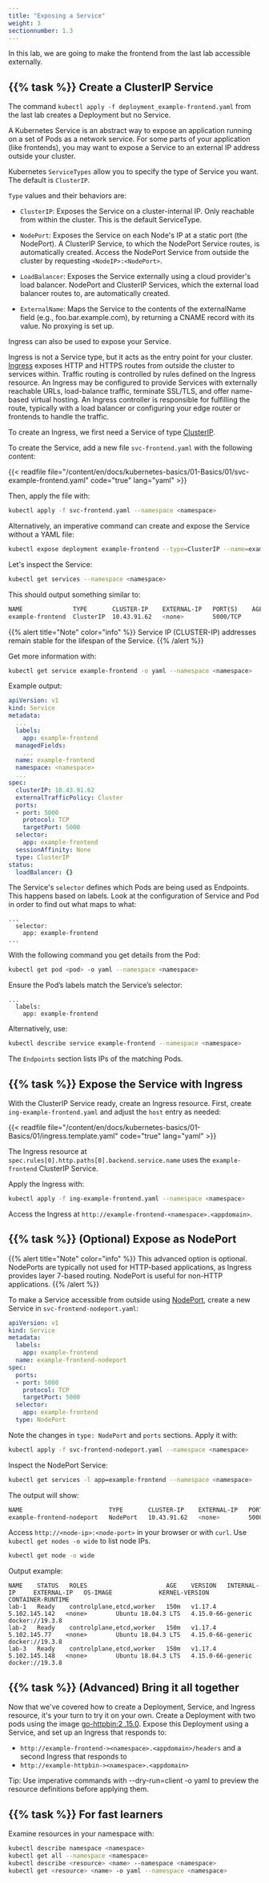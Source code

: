 ```yaml
---
title: "Exposing a Service"
weight: 3
sectionnumber: 1.3
---
```


In this lab, we are going to make the frontend from the last lab accessible externally.

## {{% task %}} Create a ClusterIP Service

The command `kubectl apply -f deployment_example-frontend.yaml` from the last lab creates a Deployment but no Service.

A Kubernetes Service is an abstract way to expose an application running on a set of Pods as a network service. For some parts of your application (like frontends), you may want to expose a Service to an external IP address outside your cluster.

Kubernetes `ServiceTypes` allow you to specify the type of Service you want. The default is `ClusterIP`.

`Type` values and their behaviors are:

* `ClusterIP`: Exposes the Service on a cluster-internal IP. Only reachable from within the cluster. This is the default ServiceType.

* `NodePort`: Exposes the Service on each Node's IP at a static port (the NodePort). A ClusterIP Service, to which the NodePort Service routes, is automatically created. Access the NodePort Service from outside the cluster by requesting `<NodeIP>:<NodePort>`.

* `LoadBalancer`: Exposes the Service externally using a cloud provider's load balancer. NodePort and ClusterIP Services, which the external load balancer routes to, are automatically created.

* `ExternalName`: Maps the Service to the contents of the externalName field (e.g., foo.bar.example.com), by returning a CNAME record with its value. No proxying is set up.

Ingress can also be used to expose your Service.

Ingress is not a Service type, but it acts as the entry point for your cluster. [Ingress](https://kubernetes.io/docs/concepts/services-networking/ingress/) exposes HTTP and HTTPS routes from outside the cluster to services within. Traffic routing is controlled by rules defined on the Ingress resource. An Ingress may be configured to provide Services with externally reachable URLs, load-balance traffic, terminate SSL/TLS, and offer name-based virtual hosting. An Ingress controller is responsible for fulfilling the route, typically with a load balancer or configuring your edge router or frontends to handle the traffic.

To create an Ingress, we first need a Service of type [ClusterIP](https://kubernetes.io/docs/concepts/services-networking/service/#publishing-services-service-types).

To create the Service, add a new file `svc-frontend.yaml` with the following content:

{{< readfile file="/content/en/docs/kubernetes-basics/01-Basics/01/svc-example-frontend.yaml" code="true" lang="yaml" >}}

Then, apply the file with:

```bash
kubectl apply -f svc-frontend.yaml --namespace <namespace>
```

Alternatively, an imperative command can create and expose the Service without a YAML file:

```bash
kubectl expose deployment example-frontend --type=ClusterIP --name=example-frontend --port=5000 --target-port=5000 --namespace <namespace>
```

Let's inspect the Service:

```bash
kubectl get services --namespace <namespace>
```

This should output something similar to:

```bash
NAME              TYPE       CLUSTER-IP    EXTERNAL-IP   PORT(S)    AGE
example-frontend  ClusterIP  10.43.91.62   <none>        5000/TCP
```

{{% alert title="Note" color="info" %}}
Service IP (CLUSTER-IP) addresses remain stable for the lifespan of the Service.
{{% /alert %}}

Get more information with:

```bash
kubectl get service example-frontend -o yaml --namespace <namespace>
```

Example output:

```yaml
apiVersion: v1
kind: Service
metadata:
  ...
  labels:
    app: example-frontend
  managedFields:
    ...
  name: example-frontend
  namespace: <namespace>
  ...
spec:
  clusterIP: 10.43.91.62
  externalTrafficPolicy: Cluster
  ports:
  - port: 5000
    protocol: TCP
    targetPort: 5000
  selector:
    app: example-frontend
  sessionAffinity: None
  type: ClusterIP
status:
  loadBalancer: {}
```

The Service's `selector` defines which Pods are being used as Endpoints. This happens based on labels. Look at the configuration of Service and Pod in order to find out what maps to what:

```
...
  selector:
    app: example-frontend
...
```

With the following command you get details from the Pod:

```bash
kubectl get pod <pod> -o yaml --namespace <namespace>
```

Ensure the Pod’s labels match the Service’s selector:

```
...
  labels:
    app: example-frontend
```

Alternatively, use:

```bash
kubectl describe service example-frontend --namespace <namespace>
```

The `Endpoints` section lists IPs of the matching Pods.

## {{% task %}} Expose the Service with Ingress

With the ClusterIP Service ready, create an Ingress resource. First, create `ing-example-frontend.yaml` and adjust the `host` entry as needed:

{{< readfile file="/content/en/docs/kubernetes-basics/01-Basics/01/ingress.template.yaml" code="true" lang="yaml" >}}

The Ingress resource at `spec.rules[0].http.paths[0].backend.service.name` uses the `example-frontend` ClusterIP Service.

Apply the Ingress with:

```bash
kubectl apply -f ing-example-frontend.yaml --namespace <namespace>
```

Access the Ingress at `http://example-frontend-<namespace>.<appdomain>`.

## {{% task %}} (Optional) Expose as NodePort

{{% alert title="Note" color="info" %}}
This advanced option is optional. NodePorts are typically not used for HTTP-based applications, as Ingress provides layer 7-based routing. NodePort is useful for non-HTTP applications.
{{% /alert %}}

To make a Service accessible from outside using [NodePort](https://kubernetes.io/docs/concepts/services-networking/service/#nodeport), create a new Service in `svc-frontend-nodeport.yaml`:

```yaml
apiVersion: v1
kind: Service
metadata:
  labels:
    app: example-frontend
  name: example-frontend-nodeport
spec:
  ports:
  - port: 5000
    protocol: TCP
    targetPort: 5000
  selector:
    app: example-frontend
  type: NodePort
```

Note the changes in `type: NodePort` and `ports` sections. Apply it with:

```bash
kubectl apply -f svc-frontend-nodeport.yaml --namespace <namespace>
```

Inspect the NodePort Service:

```bash
kubectl get services -l app=example-frontend --namespace <namespace>
```

The output will show:

```bash
NAME                        TYPE       CLUSTER-IP    EXTERNAL-IP   PORT(S)        AGE
example-frontend-nodeport   NodePort   10.43.91.62   <none>        5000:30692/TCP
```

Access `http://<node-ip>:<node-port>` in your browser or with `curl`. Use `kubectl get nodes -o wide` to list node IPs.

```bash
kubectl get node -o wide
```

Output example:

```
NAME    STATUS   ROLES                      AGE    VERSION   INTERNAL-IP     EXTERNAL-IP   OS-IMAGE             KERNEL-VERSION      CONTAINER-RUNTIME
lab-1   Ready    controlplane,etcd,worker   150m   v1.17.4   5.102.145.142   <none>        Ubuntu 18.04.3 LTS   4.15.0-66-generic   docker://19.3.8
lab-2   Ready    controlplane,etcd,worker   150m   v1.17.4   5.102.145.77    <none>        Ubuntu 18.04.3 LTS   4.15.0-66-generic   docker://19.3.8
lab-3   Ready    controlplane,etcd,worker   150m   v1.17.4   5.102.145.148   <none>        Ubuntu 18.04.3 LTS   4.15.0-66-generic   docker://19.3.8
```

## {{% task %}} (Advanced) Bring it all together

Now that we've covered how to create a Deployment, Service, and Ingress resource, it's your turn to try it on your own. Create a Deployment with two pods using the image [go-httpbin:2
.15.0](https://hub.docker.com/r/mccutchen/go-httpbin/tags). Expose this Deployment using a Service, and set up an Ingress that responds to:

* `http://example-frontend-><namespace>.<appdomain>/headers` and a second Ingress that responds to
* `http://example-httpbin-><namespace>.<appdomain>`

Tip: Use imperative commands with --dry-run=client -o yaml to preview the resource definitions before applying them.

## {{% task %}} For fast learners

Examine resources in your namespace with:

```bash
kubectl describe namespace <namespace>
kubectl get all --namespace <namespace>
kubectl describe <resource> <name> --namespace <namespace>
kubectl get <resource> <name> -o yaml --namespace <namespace>
```
